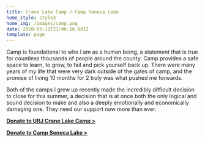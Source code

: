 ```yaml
---
title: Crane Lake Camp / Camp Seneca Lake
home_style: style3
home_img: /images/camp.png
date: 2020-05-11T21:06:16.881Z
template: page
---
```

Camp is foundational to who I am as a human being, a statement that is true for countless thousands of people around the county. Camp provides a safe space to learn, to grow, to fail and pick yourself back up. There were many years of my life that were very dark outside of the gates of camp, and the promise of living 10 months for 2 truly was what pushed me forwards.

Both of the camps I grew up recently made the incredibly difficult decision to close for this summer, a decision that is at once both the only logical and sound decision to make and also a deeply emotionally and economically damaging one. They need our support now more than ever.

**[Donate to URJ Crane Lake Camp >](https://cranelakecamp.org/give/)**

**[Donate to Camp Seneca Lake >](https://donatenow.networkforgood.org/jccrochester)**
